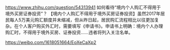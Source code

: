 https://www.zhihu.com/question/54313941
如何看待“境内个人购汇不得用于境外买房证券投资”？
【境内个人购汇不得用于境外买房证券投资】虽然2017年居民每人5万美元购汇额度并未缩减，但从昨日起，居民购汇流程相比以往更加复杂。在个人客户购买外汇时，需要填写《申请书》。申请书上明确：境内个人办理购汇时，不得用于境外买房、证券投资……违者将列入关注名单。

https://weibo.com/1618051664/EoXeCaXp2